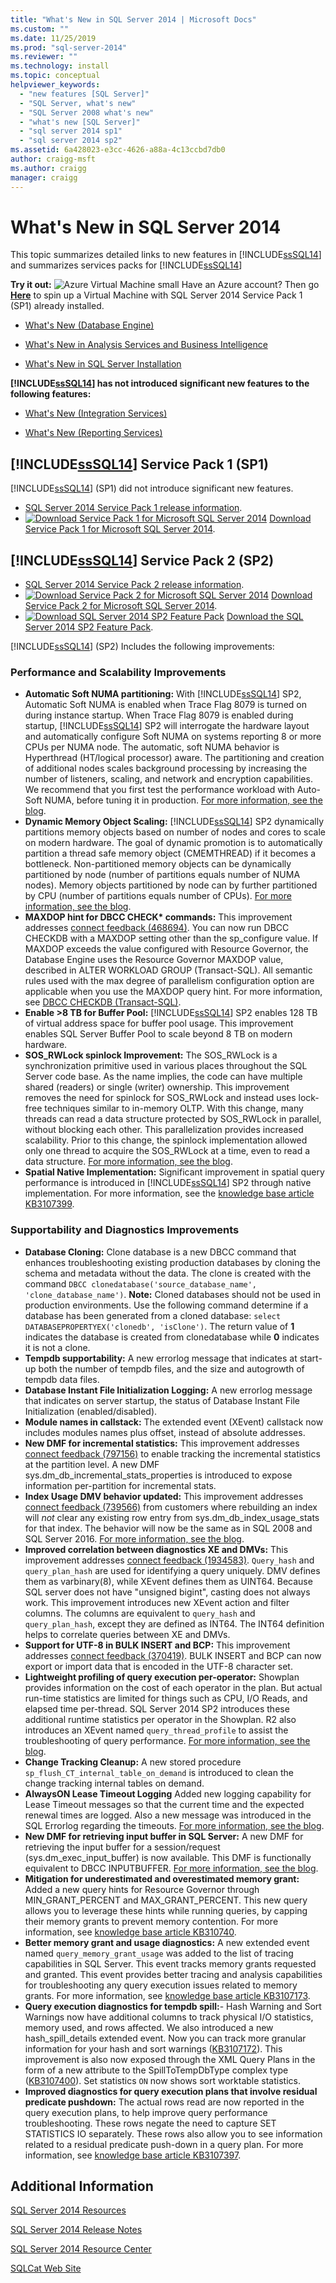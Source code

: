 ```yaml
---
title: "What's New in SQL Server 2014 | Microsoft Docs"
ms.custom: ""
ms.date: 11/25/2019
ms.prod: "sql-server-2014"
ms.reviewer: ""
ms.technology: install
ms.topic: conceptual
helpviewer_keywords: 
  - "new features [SQL Server]"
  - "SQL Server, what's new"
  - "SQL Server 2008 what's new"
  - "what's new [SQL Server]"
  - "sql server 2014 sp1"
  - "sql server 2014 sp2"
ms.assetid: 6a428023-e3cc-4626-a88a-4c13ccbd7db0
author: craigg-msft
ms.author: craigg
manager: craigg
---
```

# What's New in SQL Server 2014

This topic summarizes detailed links to new features in [!INCLUDE[ssSQL14](../includes/sssql14-md.md)] and summarizes services packs for [!INCLUDE[ssSQL14](../includes/sssql14-md.md)]  
 
**Try it out:** ![Azure Virtual Machine small](./media/what-s-new-in-sql-server-2016/azure-virtual-machine-small.png)     Have an Azure account?  Then go **[Here](https://ms.portal.azure.com/?flight=1#create/Microsoft.SQLServer2014sp1EnterpriseWindowsServer2012R2)** to spin up a Virtual Machine with SQL Server 2014 Service Pack 1 (SP1) already installed. 
  
-   [What's New &#40;Database Engine&#41;](../database-engine/whats-new-in-sql-server-2016.md)  
  
-   [What's New in Analysis Services and Business Intelligence](https://docs.microsoft.com/analysis-services/what-s-new-in-analysis-services)  
  
-   [What's New in SQL Server Installation](install/what-s-new-in-sql-server-installation.md)  
  
 **[!INCLUDE[ssSQL14](../includes/sssql14-md.md)] has not introduced significant new features to the following features:**  
  
-   [What's New &#40;Integration Services&#41;](../integration-services/what-s-new-in-integration-services-in-sql-server-2016.md)  
  
-   [What's New &#40;Reporting Services&#41;](../reporting-services/what-s-new-reporting-services.md)  
  
## [!INCLUDE[ssSQL14](../includes/sssql14-md.md)] Service Pack 1 (SP1)
[!INCLUDE[ssSQL14](../includes/sssql14-md.md)] (SP1) did not introduce significant new features.
-  [SQL Server 2014 Service Pack 1 release information](https://support.microsoft.com/kb/3058865).
-  [![Download Service Pack 1 for Microsoft SQL Server 2014](./media/what-s-new-in-sql-server-2016/download.png)](https://www.microsoft.com/download/details.aspx?id=46694) [Download Service Pack 1 for Microsoft SQL Server 2014](https://www.microsoft.com/download/details.aspx?id=46694).


## [!INCLUDE[ssSQL14](../includes/sssql14-md.md)] Service Pack 2 (SP2)
- [SQL Server 2014 Service Pack 2 release information](https://support.microsoft.com/kb/3171021).
-  [![Download Service Pack 2 for Microsoft SQL Server 2014](./media/what-s-new-in-sql-server-2016/download.png)](https://go.microsoft.com/fwlink/?LinkID=821558) [Download Service Pack 2 for Microsoft SQL Server 2014](https://go.microsoft.com/fwlink/?LinkID=821558).
-  [![Download SQL Server 2014 SP2 Feature Pack](./media/what-s-new-in-sql-server-2016/download.png)](https://www.microsoft.com/download/details.aspx?id=53164) [Download the SQL Server 2014 SP2 Feature Pack](https://www.microsoft.com/download/details.aspx?id=53164).

[!INCLUDE[ssSQL14](../includes/sssql14-md.md)] (SP2) Includes the following improvements:

### Performance and Scalability Improvements 
-   **Automatic Soft NUMA partitioning:** With [!INCLUDE[ssSQL14](../includes/sssql14-md.md)] SP2, Automatic Soft NUMA is enabled when Trace Flag 8079 is turned on during instance startup. When Trace Flag 8079 is enabled during startup, [!INCLUDE[ssSQL14](../includes/sssql14-md.md)] SP2 will interrogate the hardware layout and automatically configure Soft NUMA on systems reporting 8 or more CPUs per NUMA node. The automatic, soft NUMA behavior is Hyperthread (HT/logical processor) aware. The partitioning and creation of additional nodes scales background processing by increasing the number of listeners, scaling, and network and encryption capabilities. We recommend that you first test the performance workload with Auto-Soft NUMA, before tuning it in production. [For more information, see the blog](https://blogs.msdn.microsoft.com/psssql/2016/03/30/sql-2016-it-just-runs-faster-automatic-soft-numa/). 
-  **Dynamic Memory Object Scaling:** [!INCLUDE[ssSQL14](../includes/sssql14-md.md)] SP2 dynamically partitions memory objects based on number of nodes and cores to scale on modern hardware. The goal of dynamic promotion is to automatically partition a thread safe memory object (CMEMTHREAD) if it becomes a bottleneck. Non-partitioned memory objects can be dynamically partitioned by node (number of partitions equals number of NUMA nodes). Memory objects partitioned by node can by further partitioned by CPU (number of partitions equals number of CPUs). [For more information, see the blog](https://blogs.msdn.microsoft.com/psssql/2016/04/06/sql-2016-it-just-runs-faster-dynamic-memory-object-cmemthread-partitioning/).
-  **MAXDOP hint for DBCC CHECK\* commands:** This improvement addresses [connect feedback (468694)](https://connect.microsoft.com/SQLServer/feedback/details/468694/maxdop-option-in-dbcc-checkdb). You can now run DBCC CHECKDB with a MAXDOP setting other than the sp_configure value. If MAXDOP exceeds the value configured with Resource Governor, the Database Engine uses the Resource Governor MAXDOP value, described in ALTER WORKLOAD GROUP (Transact-SQL). All semantic rules used with the max degree of parallelism configuration option are applicable when you use the MAXDOP query hint. For more information, see [DBCC CHECKDB (Transact-SQL)](https://msdn.microsoft.com/library/ms176064.aspx).
-   **Enable >8 TB for Buffer Pool:** [!INCLUDE[ssSQL14](../includes/sssql14-md.md)] SP2 enables 128 TB of virtual address space for buffer pool usage. This improvement enables SQL Server Buffer Pool to scale beyond 8 TB on modern hardware.
-   **SOS_RWLock spinlock Improvement:** The SOS_RWLock is a synchronization primitive used in various places throughout the SQL Server code base.  As the name implies, the code can have multiple shared (readers) or single (writer) ownership. This improvement removes the need for spinlock for SOS_RWLock and instead uses lock-free techniques similar to in-memory OLTP. With this change, many threads can read a data structure protected by SOS_RWLock in parallel, without blocking each other. This parallelization provides increased scalability. Prior to this change, the spinlock implementation allowed only one thread to acquire the SOS_RWLock at a time, even to read a data structure. [For more information, see the blog](https://blogs.msdn.microsoft.com/psssql/2016/04/07/sql-2016-it-just-runs-faster-sos_rwlock-redesign/).
-    **Spatial Native Implementation:** Significant improvement in spatial query performance is introduced in [!INCLUDE[ssSQL14](../includes/sssql14-md.md)] SP2 through native implementation. For more information, see the [knowledge base article KB3107399](https://support.microsoft.com/kb/3107399).

### Supportability and Diagnostics Improvements
-   **Database Cloning:** Clone database is a new DBCC command that enhances troubleshooting existing production databases by cloning the schema and metadata without the data. The clone is created with the command `DBCC clonedatabase('source_database_name', 'clone_database_name')`.  **Note:** Cloned databases should not be used in production environments. Use the following command determine if a database has been generated from a cloned database: `select DATABASEPROPERTYEX('clonedb', 'isClone')`. The return value of **1** indicates the database is created from clonedatabase while **0** indicates it is not a clone.
-   **Tempdb supportability:**  A new errorlog message that indicates at start-up both the number of tempdb files, and the size and autogrowth of tempdb data files.
-   **Database Instant File Initialization Logging:** A new errorlog message that indicates on server startup, the status of Database Instant File Initialization (enabled/disabled).
-   **Module names in callstack:** The extended event (XEvent) callstack now includes modules names plus offset, instead of absolute addresses.
-   **New DMF for incremental statistics:** This improvement addresses [connect feedback (797156)](https://connect.microsoft.com/SQLServer/feedback/details/797156/display-sys-dm-db-stats-properties-per-partition-for-incremental-statistics) to enable tracking the incremental statistics at the partition level. A new DMF sys.dm_db_incremental_stats_properties is introduced to expose information per-partition for incremental stats.
-   **Index Usage DMV behavior updated:** This improvement addresses [connect feedback (739566)](https://connect.microsoft.com/SQLServer/feedback/details/739566/rebuilding-an-index-clears-stats-from-sys-dm-db-index-usage-stats) from customers where rebuilding an index will *not* clear any existing row entry from sys.dm_db_index_usage_stats for that index. The behavior will now be the same as in SQL 2008 and SQL Server 2016. [For more information, see the blog](https://blogs.msdn.microsoft.com/sql_server_team/index-usage-dmv-behavior-updated/).
-   **Improved correlation between diagnostics XE and DMVs:** This improvement addresses [connect feedback (1934583)](https://connect.microsoft.com/SQLServer/feedback/details/1934583/extended-events-query-hash-and-query-plan-hash-data-types). `Query_hash` and `query_plan_hash` are used for identifying a query uniquely. DMV defines them as varbinary(8), while XEvent defines them as UINT64. Because SQL server does not have "unsigned bigint", casting does not always work. This improvement introduces new XEvent action and filter columns. The columns are equivalent to `query_hash` and `query_plan_hash`, except they are defined as INT64. The INT64 definition helps to correlate queries between XE and DMVs.
-   **Support for UTF-8 in BULK INSERT and BCP:** This improvement addresses [connect feedback (370419)](https://connect.microsoft.com/SQLServer/feedback/details/370419/bulk-insert-and-bcp-does-not-recognize-codepage-65001). BULK INSERT and BCP can now export or import data that is encoded in the UTF-8 character set.
-   **Lightweight profiling of query execution per-operator:** Showplan provides information on the cost of each operator in the plan. But actual run-time statistics are limited for things such as CPU, I/O Reads, and elapsed time per-thread. SQL Server 2014 SP2 introduces these additional runtime statistics per operator in the Showplan. R2 also introduces an XEvent named `query_thread_profile` to assist the troubleshooting of query performance. [For more information, see the blog](https://blogs.msdn.microsoft.com/sql_server_team/added-per-operator-level-performance-stats-for-query-processing/).
-   **Change Tracking Cleanup:** A new stored procedure `sp_flush_CT_internal_table_on_demand` is introduced to clean the change tracking internal tables on demand.
-   **AlwaysON Lease Timeout Logging** Added new logging capability for Lease Timeout messages so that the current time and the expected renewal times are logged. Also a new message was introduced in the SQL Errorlog regarding the timeouts. [For more information, see the blog](https://blogs.msdn.microsoft.com/alwaysonpro/2016/02/23/improved-alwayson-availability-group-lease-timeout-diagnostics/).
-   **New DMF for retrieving input buffer in SQL Server:** A new DMF for retrieving the input buffer for a session/request (sys.dm_exec_input_buffer) is now available. This DMF is functionally equivalent to DBCC INPUTBUFFER. [For more information, see the blog](https://blogs.msdn.microsoft.com/sql_server_team/new-dmf-for-retrieving-input-buffer-in-sql-server/).
-   **Mitigation for underestimated and overestimated memory grant:** Added a new query hints for Resource Governor through MIN_GRANT_PERCENT and MAX_GRANT_PERCENT. This new query allows you to leverage these hints while running queries, by capping their memory grants to prevent memory contention. For more information, see [knowledge base article KB310740](https://support.microsoft.com/kb/3107401).
-   **Better memory grant and usage diagnostics:** A new extended event named `query_memory_grant_usage` was added to the list of tracing capabilities in SQL Server. This event tracks memory grants requested and granted. This event provides better tracing and analysis capabilities for troubleshooting any query execution issues related to memory grants. For more information, see [knowledge base article KB3107173](https://support.microsoft.com/kb/3107173).
-   **Query execution diagnostics for tempdb spill:**- Hash Warning and Sort Warnings now have additional columns to track physical I/O statistics, memory used, and rows affected. We also introduced a new hash_spill_details extended event. Now you can track more granular information for your hash and sort warnings ([KB3107172](https://support.microsoft.com/kb/3107172)). This improvement is also now exposed through the XML Query Plans in the form of a new attribute to the SpillToTempDbType complex type ([KB3107400](https://support.microsoft.com/kb/3107400)). Set statistics `ON` now shows sort worktable statistics.
-   **Improved diagnostics for query execution plans that involve residual predicate pushdown:** The actual rows read are now reported in the query execution plans, to help improve query performance troubleshooting. These rows negate the need to capture SET STATISTICS IO separately. These rows also allow you to see information related to a residual predicate push-down in a query plan. For more information, see [knowledge base article KB3107397](https://support.microsoft.com/kb/3107397).


## Additional Information  
 [SQL Server 2014 Resources](../2014-toc/index.yml)  
  
 [SQL Server 2014 Release Notes](https://go.microsoft.com/fwlink/p/?linkID=296445)  
  
 [SQL Server 2014 Resource Center](https://msdn.microsoft.com/sqlserver/dn135309)  
  
 [SQLCat Web Site](https://go.microsoft.com/fwlink/p/?linkID=220963)  
